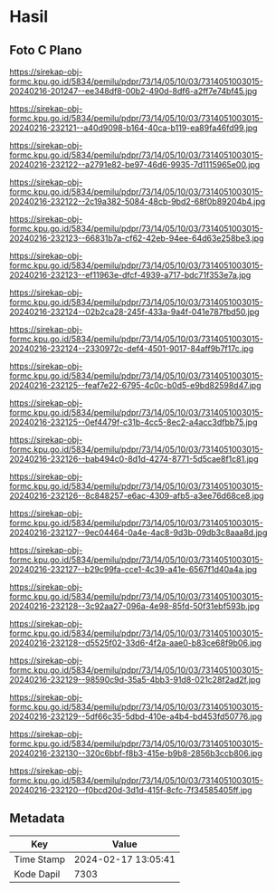 # Hasil

## Foto C Plano

https://sirekap-obj-formc.kpu.go.id/5834/pemilu/pdpr/73/14/05/10/03/7314051003015-20240216-201247--ee348df8-00b2-490d-8df6-a2ff7e74bf45.jpg

https://sirekap-obj-formc.kpu.go.id/5834/pemilu/pdpr/73/14/05/10/03/7314051003015-20240216-232121--a40d9098-b164-40ca-b119-ea89fa46fd99.jpg

https://sirekap-obj-formc.kpu.go.id/5834/pemilu/pdpr/73/14/05/10/03/7314051003015-20240216-232122--a2791e82-be97-46d6-9935-7d1115965e00.jpg

https://sirekap-obj-formc.kpu.go.id/5834/pemilu/pdpr/73/14/05/10/03/7314051003015-20240216-232122--2c19a382-5084-48cb-9bd2-68f0b89204b4.jpg

https://sirekap-obj-formc.kpu.go.id/5834/pemilu/pdpr/73/14/05/10/03/7314051003015-20240216-232123--66831b7a-cf62-42eb-94ee-64d63e258be3.jpg

https://sirekap-obj-formc.kpu.go.id/5834/pemilu/pdpr/73/14/05/10/03/7314051003015-20240216-232123--ef11963e-dfcf-4939-a717-bdc71f353e7a.jpg

https://sirekap-obj-formc.kpu.go.id/5834/pemilu/pdpr/73/14/05/10/03/7314051003015-20240216-232124--02b2ca28-245f-433a-9a4f-041e787fbd50.jpg

https://sirekap-obj-formc.kpu.go.id/5834/pemilu/pdpr/73/14/05/10/03/7314051003015-20240216-232124--2330972c-def4-4501-9017-84aff9b7f17c.jpg

https://sirekap-obj-formc.kpu.go.id/5834/pemilu/pdpr/73/14/05/10/03/7314051003015-20240216-232125--feaf7e22-6795-4c0c-b0d5-e9bd82598d47.jpg

https://sirekap-obj-formc.kpu.go.id/5834/pemilu/pdpr/73/14/05/10/03/7314051003015-20240216-232125--0ef4479f-c31b-4cc5-8ec2-a4acc3dfbb75.jpg

https://sirekap-obj-formc.kpu.go.id/5834/pemilu/pdpr/73/14/05/10/03/7314051003015-20240216-232126--bab494c0-8d1d-4274-8771-5d5cae8f1c81.jpg

https://sirekap-obj-formc.kpu.go.id/5834/pemilu/pdpr/73/14/05/10/03/7314051003015-20240216-232126--8c848257-e6ac-4309-afb5-a3ee76d68ce8.jpg

https://sirekap-obj-formc.kpu.go.id/5834/pemilu/pdpr/73/14/05/10/03/7314051003015-20240216-232127--9ec04464-0a4e-4ac8-9d3b-09db3c8aaa8d.jpg

https://sirekap-obj-formc.kpu.go.id/5834/pemilu/pdpr/73/14/05/10/03/7314051003015-20240216-232127--b29c99fa-cce1-4c39-a41e-6567f1d40a4a.jpg

https://sirekap-obj-formc.kpu.go.id/5834/pemilu/pdpr/73/14/05/10/03/7314051003015-20240216-232128--3c92aa27-096a-4e98-85fd-50f31ebf593b.jpg

https://sirekap-obj-formc.kpu.go.id/5834/pemilu/pdpr/73/14/05/10/03/7314051003015-20240216-232128--d5525f02-33d6-4f2a-aae0-b83ce68f9b06.jpg

https://sirekap-obj-formc.kpu.go.id/5834/pemilu/pdpr/73/14/05/10/03/7314051003015-20240216-232129--98590c9d-35a5-4bb3-91d8-021c28f2ad2f.jpg

https://sirekap-obj-formc.kpu.go.id/5834/pemilu/pdpr/73/14/05/10/03/7314051003015-20240216-232129--5df66c35-5dbd-410e-a4b4-bd453fd50776.jpg

https://sirekap-obj-formc.kpu.go.id/5834/pemilu/pdpr/73/14/05/10/03/7314051003015-20240216-232130--320c6bbf-f8b3-415e-b9b8-2856b3ccb806.jpg

https://sirekap-obj-formc.kpu.go.id/5834/pemilu/pdpr/73/14/05/10/03/7314051003015-20240216-232120--f0bcd20d-3d1d-415f-8cfc-7f34585405ff.jpg


## Metadata

| Key        | Value               |
| ---------- | ------------------- |
| Time Stamp | 2024-02-17 13:05:41 |
| Kode Dapil | 7303                |



